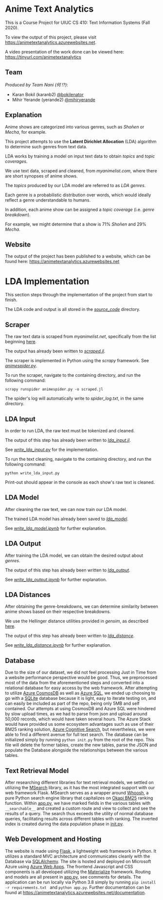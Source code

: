 # Anime Text Analytics
  
  This is a Course Project for UIUC CS 410: Text Information Systems (Fall 2020).
  
  To view the output of this project, please visit https://animetextanalytics.azurewebsites.net.

  A video presentation of the work done can be viewed here: https://tinyurl.com/animetextanalytics


## Team
  
  *Produced by Team Nani (何 !?)*:
  * Karan Bokil (karanb2) [@bokilenator](https://github.com/bokilenator)
  * Mihir Yerande (yerande2) [@mihiryerande](https://github.com/mihiryerande)

## Explanation
  
  Anime shows are categorized into various genres, such as *Shо̄nen* or *Mecha*, for example.
  
  This project attempts to use the **Latent Dirichlet Allocation** (LDA) algorithm to determine such genres from text data.
  
  LDA works by training a model on input text data to obtain *topics* and *topic coverages*.
  
  We use text data, scraped and cleaned, from *myanimelist.com*, where there are short synopses of anime shows.
  
  The *topics* produced by our LDA model are referred to as *LDA genres*.
  
  Each genre is a probabilistic distribution over words, which would ideally reflect a genre understandable to humans.
  
  In addition, each anime show can be assigned a *topic coverage* (i.e. *genre breakdown*).
  
  For example, we might determine that a show is 71% *Shо̄nen* and 29% *Mecha*.

## Website
  
  The output of the project has been published to a website, which can be found here: https://animetextanalytics.azurewebsites.net

# LDA Implementation
  
  This section steps through the implementation of the project from start to finish.
  
  The LDA code and output is all stored in the [*source_code*](https://github.com/mihiryerande/CS-410-Fall-2020-Anime-Text-Analytics/tree/main/source_code) directory.

## Scraper
  
  The raw text data is scraped from *myanimelist.net*, specifically from the list beginning [here](https://myanimelist.net/topanime.php?type=tv).
  
  The output has already been written to [*scraped.jl*](https://github.com/mihiryerande/CS-410-Fall-2020-Anime-Text-Analytics/blob/main/source_code/scraper/scraped.jl).
  
  The scraper is implemented in Python using the *scrapy* framework.
  See [*animespider.py*](https://github.com/mihiryerande/CS-410-Fall-2020-Anime-Text-Analytics/blob/main/source_code/scraper/animespider.py).
  
  To run the scraper, navigate to the containing directory, and run the following command:
  ```
  scrapy runspider animespider.py -o scraped.jl
  ```
  
  The spider's log will automatically write to *spider_log.txt*, in the same directory.

## LDA Input
  
  In order to run LDA, the raw text must be tokenized and cleaned.
  
  The output of this step has already been written to [*lda_input.jl*](https://github.com/mihiryerande/CS-410-Fall-2020-Anime-Text-Analytics/blob/main/source_code/lda_input/lda_input.jl).
  
  See [*write_lda_input.py*](https://github.com/mihiryerande/CS-410-Fall-2020-Anime-Text-Analytics/blob/main/source_code/lda_input/write_lda_input.py) for the implementation.
  
  To run the text cleaning, navigate to the containing directory, and run the following command:
  ```
  python write_lda_input.py
  ```
  
  Print-out should appear in the console as each show's raw text is cleaned.
  
## LDA Model
  
  After cleaning the raw text, we can now train our LDA model.
  
  The trained LDA model has already been saved to [*lda_model*](https://github.com/mihiryerande/CS-410-Fall-2020-Anime-Text-Analytics/blob/main/source_code/lda_model/).
  
  See [*write_lda_model.ipynb*](https://github.com/mihiryerande/CS-410-Fall-2020-Anime-Text-Analytics/blob/main/source_code/write_lda_model.ipynb) for further explanation.

## LDA Output
  
  After training the LDA model, we can obtain the desired output about *genres*.
  
  The output of this step has already been written to [*lda_output*](https://github.com/mihiryerande/CS-410-Fall-2020-Anime-Text-Analytics/blob/main/source_code/lda_output/).
  
  See [*write_lda_output.ipynb*](https://github.com/mihiryerande/CS-410-Fall-2020-Anime-Text-Analytics/blob/main/source_code/write_lda_output.ipynb) for further explanation.

## LDA Distances
  
  After obtaining the genre-breakdowns, we can determine similarity between anime shows based on their respective breakdowns.
  
  We use the Hellinger distance utilities provided in *gensim*, as described [here](https://radimrehurek.com/gensim_3.8.3/auto_examples/tutorials/run_distance_metrics.html#hellinger).
  
  The output of this step has already been written to [*lda_distance*](https://github.com/mihiryerande/CS-410-Fall-2020-Anime-Text-Analytics/blob/main/source_code/lda_distance/).
  
  See [*write_lda_distance.ipynb*](https://github.com/mihiryerande/CS-410-Fall-2020-Anime-Text-Analytics/blob/main/source_code/write_lda_distance.ipynb) for further explanation.

## Database
Due to the size of our dataset, we did not feel processing Just in Time from a website performance perspective would be good.  Thus, we preprocessed most of the data from the aforementioned steps and converted into a relational database for easy access by the web framework.
After attempting to utilize [Azure CosmosDB](https://azure.microsoft.com/en-us/free/cosmos-db/search/?OCID=AID2100131_SEM_6db6c4e0b89d1beae54c9b3675385867:G:s&ef_id=6db6c4e0b89d1beae54c9b3675385867:G:s&msclkid=6db6c4e0b89d1beae54c9b3675385867 "Azure CosmosDB") as well as [Azure SQL](https://azure.microsoft.com/en-us/free/sql-database/search/?OCID=AID2100131_SEM_dde51af6bf4d19b47106452072f042e0:G:s&ef_id=dde51af6bf4d19b47106452072f042e0:G:s&msclkid=dde51af6bf4d19b47106452072f042e0 "Azure SQL"), we ended up choosing to go with a [SQLite](https://sqlite.org/index.html "SQLite") database because it is light, easy to iterate testing on, and can easily be included as part of the repo, being only 5MB and self contained.
Our attempts at using CosmosDB and Azure SQL were hindered by slow upload times, as we had to parse from json and upload around 50,000 records, which would have taken several hours. The Azure Stack would have provided us some ecosystem advantages such as use of their BM25 ranking solution, [Azure Cognitive Search](https://azure.microsoft.com/en-us/services/search/?OCID=AID2100131_SEM_d7b98289b8b81cfe7fe8dd5f75c5bec1:G:s&ef_id=d7b98289b8b81cfe7fe8dd5f75c5bec1:G:s&msclkid=d7b98289b8b81cfe7fe8dd5f75c5bec1 "Azure Cognitive Search"), but nevertheless, we were able to find a different avenue for full text search.
The database can be initialized simply by running `python init.py` from the root of the repo.  This file will delete the former tables, create the new tables, parse the JSON and populate the Database alongside the relationships between the various tables.

## Text Retrieval Model
After researching different libraries for text retrieval models, we settled on utilizing the [MSearch](https://github.com/honmaple/flask-msearch "MSearch") library, as it has the most integrated support with our web framework Flask. MSearch serves as a wrapper around [Whoosh](https://whoosh.readthedocs.io/en/latest/intro.html "Whoosh"), a pure Python search engine library that capitalizes on [Okapi BM25](https://en.wikipedia.org/wiki/Okapi_BM25 "Okapi BM25") ranking function. Within [app.py](https://github.com/mihiryerande/CS-410-Fall-2020-Anime-Text-Analytics/blob/main/app.py "`app.py`"), we have marked fields in the various tables with `__searchable__` and created a custom route and view to collect and see the results of a query. The search thus exceeds the utility of normal database queries, facilitating results across different tables with ranking.  The inverted index is created during the data population phase in [init.py](https://github.com/mihiryerande/CS-410-Fall-2020-Anime-Text-Analytics/blob/main/init.py "init.py").

## Web Development and Hosting
The website is made using [Flask](https://flask.palletsprojects.com/en/1.1.x/ "Flask"), a lightweight web framework in Python.  It utilizes a standard MVC architecture and communicates cleanly with the Database via [SQLAlchemy](https://www.sqlalchemy.org/ "SQLAlchemy").  The site is hosted and deployed on Microsoft Azure using [Azure Web Apps](https://azure.microsoft.com/en-us/services/app-service/web/ "Azure Web Apps").  The frontend Javascript and CSS components is all developed utilizing the [Materialize](https://materializecss.com/ "Materialize") framework.
Routing and models are all present in [app.py](https://github.com/mihiryerande/CS-410-Fall-2020-Anime-Text-Analytics/blob/main/app.py "app.py"), see comments for details. The application can be run locally via Python 3.8 simply by running `pip install -r requirements.txt ` and `python app.py`.
Further documentation can be found at https://animetextanalytics.azurewebsites.net/documentation.
